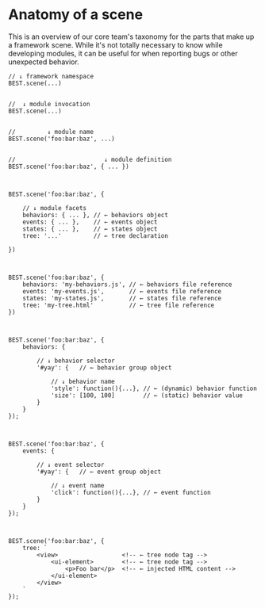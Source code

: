 # Anatomy of a scene

This is an overview of our core team's taxonomy for the parts that make up a framework scene. While it's not totally necessary to know while developing modules, it can be useful for when reporting bugs or other unexpected behavior.


    // ↓ framework namespace
    BEST.scene(...)


    //  ↓ module invocation
    BEST.scene(...)


    //         ↓ module name
    BEST.scene('foo:bar:baz', ...)


    //                         ↓ module definition
    BEST.scene('foo:bar:baz', { ... })



    BEST.scene('foo:bar:baz', {

        // ↓ module facets
        behaviors: { ... }, // ← behaviors object
        events: { ... },    // ← events object
        states: { ... },    // ← states object
        tree: '...'         // ← tree declaration

    })



    BEST.scene('foo:bar:baz', {
        behaviors: 'my-behaviors.js', // ← behaviors file reference
        events: 'my-events.js',       // ← events file reference
        states: 'my-states.js',       // ← states file reference
        tree: 'my-tree.html'          // ← tree file reference
    })



    BEST.scene('foo:bar:baz', {
        behaviors: {

            // ↓ behavior selector
            '#yay': {   // ← behavior group object

                // ↓ behavior name
                'style': function(){...}, // ← (dynamic) behavior function
                'size': [100, 100]        // ← (static) behavior value
            }
        }
    });



    BEST.scene('foo:bar:baz', {
        events: {

            // ↓ event selector
            '#yay': {   // ← event group object

                // ↓ event name
                'click': function(){...}, // ← event function
            }
        }
    });



    BEST.scene('foo:bar:baz', {
        tree: `
            <view>                  <!-- ← tree node tag -->
                <ui-element>        <!-- ← tree node tag -->
                    <p>Foo bar</p>  <!-- ← injected HTML content -->
                </ui-element>
            </view>
        `
    });
